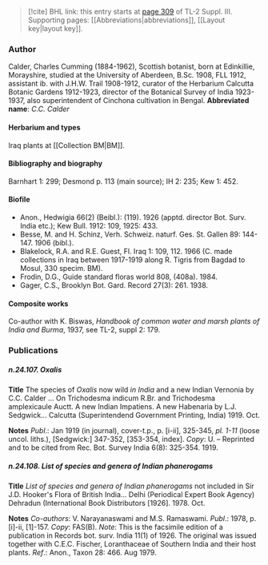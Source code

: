 > [!cite] BHL link: this entry starts at [page 309](https://www.biodiversitylibrary.org/page/33266616) of TL-2 Suppl. III.
> Supporting pages: [[Abbreviations|abbreviations]], [[Layout key|layout key]].

### Author

Calder, Charles Cumming (1884-1962), Scottish botanist, born at Edinkillie, Morayshire, studied at the University of Aberdeen, B.Sc. 1908, FLL 1912, assistant ib. with J.H.W. Trail 1908-1912, curator of the Herbarium Calcutta Botanic Gardens 1912-1923, director of the Botanical Survey of India 1923-1937, also superintendent of Cinchona cultivation in Bengal. 
**Abbreviated name**: *C.C. Calder*

#### Herbarium and types

Iraq plants at [[Collection BM|BM]].

#### Bibliography and biography

Barnhart 1: 299; Desmond p. 113 (main source); IH 2: 235; Kew 1: 452.

#### Biofile

- Anon., Hedwigia 66(2) (Beibl.): (119). 1926 (apptd. director Bot. Surv. India etc.); Kew Bull. 1912: 109, 1925: 433.
- Besse, M. and H. Schinz, Verh. Schweiz. naturf. Ges. St. Gallen 89: 144-147. 1906 (bibl.).
- Blakelock, R.A. and R.E. Guest, Fl. Iraq 1: 109, 112. 1966 (C. made collections in Iraq between 1917-1919 along R. Tigris from Bagdad to Mosul, 330 specim. BM).
- Frodin, D.G., Guide standard floras world 808, (408a). 1984.
- Gager, C.S., Brooklyn Bot. Gard. Record 27(3): 261. 1938.

#### Composite works

Co-author with K. Biswas, *Handbook of common water and marsh plants of India and Burma*, 1937, see TL-2, suppl 2: 179.

### Publications

##### n.24.107. Oxalis

**Title**
The species of *Oxalis* now wild *in India* and a new Indian Vernonia by C.C. Calder ... On Trichodesma indicum R.Br. and Trichodesma amplexicaule Auctt. A new Indian Impatiens. A new Habenaria by L.J. Sedgwick... Calcutta (Superintendend Government Printing, India) 1919. Oct.

**Notes**
*Publ*.: Jan 1919 (in journal), cover-t.p., p. \[i-ii\], 325-345, *pl. 1-11* (loose uncol. liths.), \[Sedgwick:\] 347-352, \[353-354, index\]. *Copy*: U. – Reprinted and to be cited from Rec. Bot. Survey India 6(8): 325-354. 1919.

##### n.24.108. List of species and genera of Indian phanerogams

**Title**
*List of species and genera of Indian phanerogams* not included in Sir J.D. Hooker's Flora of British India... Delhi (Periodical Expert Book Agency) Dehradun (International Book Distributors \[1926\]. 1978. Oct.

**Notes**
*Co-authors*: V. Narayanaswami and M.S. Ramaswami.
*Publ*.: 1978, p. \[i\]-ii, \[1\]-157. *Copy*: FAS(B).
*Note*: This is the facsimile edition of a publication in Records bot. surv. India 11(1) of 1926. The original was issued together with C.E.C. Fischer, Loranthaceae of Southern India and their host plants.
*Ref*.: Anon., Taxon 28: 466. Aug 1979.

